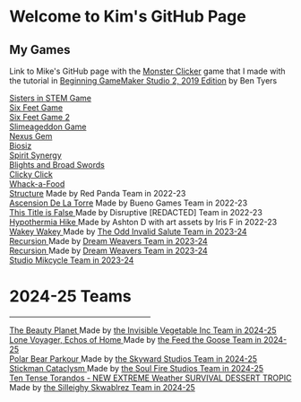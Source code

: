 # Welcome to Kim's GitHub Page

## My Games

Link to Mike's GitHub page with the <a href = "https://mkinney.github.io/monster_clicker/index.html" target = "_blank"> Monster Clicker</a> game that I made with the tutorial in <a href = "https://www.amazon.com/Beginning-GameMaker-Studio-Master-Programming/dp/1790577152" target = "_blank"> Beginning GameMaker Studio 2, 2019 Edition</a> by Ben Tyers<br>

<p>
<a href = "https://gadgetgirlkim.github.io/DiverCityHTMLFolder/index.html" target = "_blank"> Sisters in STEM Game</a>
<br>  
<a href = "https://gadgetgirlkim.github.io/SixFeetHTMLFolder/index.html" target = "_blank"> Six Feet Game</a>
<br>  
<a href = "https://gadgetgirlkim.github.io/SixFeet2HTMLFolder/index.html" target = "_blank"> Six Feet Game 2</a>
<br>  
<a href = "https://gadgetgirlkim.github.io/Slimeageddon2HTMLFolder/index.html" target = "_blank"> Slimeageddon Game</a>
<br>  
<a href = "https://gadgetgirlkim.github.io/NexusGem2/index.html" target = "_blank"> Nexus Gem</a>
<br>  
<a href = "https://gadgetgirlkim.github.io/biosiz2/index.html" target = "_blank"> Biosiz</a>
<br>  
<a href = "https://gadgetgirlkim.github.io/Spirit Synergy/SpiritSynergy.html" target = "_blank"> Spirit Synergy</a> 
<br>  
<a href = "https://gadgetgirlkim.github.io/OGPC WebGL/index.html" target = "_blank"> Blights and Broad Swords</a> 
<br>
<a href = "https://gadgetgirlkim.github.io/ClickyClick/index.html" target = "_blank"> Clicky Click</a> 
<br> 
<a href = "https://gadgetgirlkim.github.io/Whack_a_Food/index.html" target = "_blank"> Whack-a-Food</a> 
<br> 
<a href = "https://gadgetgirlkim.github.io/StructureGame/index.html" target = "_blank"> Structure</a> Made by Red Panda Team in 2022-23
<br>  
<a href = "https://gadgetgirlkim.github.io/TowerAscension/index.html" target = "_blank"> Ascension De La Torre</a> Made by Bueno Games Team in 2022-23
<br> 
<a href = "https://gadgetgirlkim.github.io/ThisTitleIsFalse/index.html" target = "_blank"> This Title is False </a> Made by Disruptive [REDACTED] Team in 2022-23
<br>
<a href = "https://play.unity.com/mg/other/webgl-builds-346641" target = "_blank"> Hypothermia Hike </a> Made by Ashton D with art assets by Iris F in 2022-23
<br> 
<a href = "https://gadgetgirlkim.github.io/WakeyWakeyBuild/index.html" target = "_blank"> Wakey Wakey </a> Made by <a href = "https://tms.ogpc.info/Games/Details/9c97aeb1-172c-400b-97e4-2eee0900608b" target = "_blank">The Odd Invalid Salute Team in 2023-24
<br> 
<a href = "https://gadgetgirlkim.github.io/RecursionBuild/index.html" target = "_blank"> Recursion </a> Made by <a href = "https://tms.ogpc.info/Games/Details/410e5edf-1421-4c42-9688-af15d9fc5f7e" target = "_blank">Dream Weavers Team in 2023-24 </a> 
<br> 
<a href = "https://gadgetgirlkim.github.io/RecursionFinal3/index.html" target = "_blank"> Recursion </a> Made by <a href = "https://tms.ogpc.info/Games/Details/410e5edf-1421-4c42-9688-af15d9fc5f7e" target = "_blank">Dream Weavers Team in 2023-24 </a> 
<br>
<a href = "https://tms.ogpc.info/Games/Details/cd999ec3-2ac1-4def-b94c-76e6bec739f6" target = "_blank">Studio Mikcycle Team in 2023-24 </a> 
<br>

<!-- 2024-25, 5 Teams -->
# 2024-25 Teams
<hr style="width: 50%; height: 2px; background-color: gray; border: none;">
<a href = "https://gadgetgirlkim.github.io/TheBeautyPlanet/index.html" target = "_blank"> The Beauty Planet </a> Made by <a href = "https://tms.ogpc.info/Games/Details/7a898d66-0ac6-4753-ab9c-0d38e06fbd06" target = "_blank"> the Invisible Vegetable Inc Team in 2024-25 </a> 
<br> 
<a href = "https://gadgetgirlkim.github.io/LoneVoyager/index.html" target = "_blank"> Lone Voyager, Echos of Home </a> Made by <a href = "https://tms.ogpc.info/Games/Details/f5bc88a6-8ecf-46dc-a4b3-de869c752eac" target = "_blank"> the Feed the Goose Team in 2024-25 </a> 
<br> 
<a href = "https://gadgetgirlkim.github.io/PolarBearParkour/index.html" target = "_blank"> Polar Bear Parkour </a> Made by <a href = "https://tms.ogpc.info/Games/Details/f61ee292-f1d1-46b5-b297-886250e5318e" target = "_blank"> the Skyward Studios Team in 2024-25 </a> 
<br> 
<a href = "https://gadgetgirlkim.github.io/StickmanCataclysm/index.html" target = "_blank"> Stickman Cataclysm </a> Made by <a href = "https://tms.ogpc.info/Games/Details/611f59a3-7b93-4400-96c0-544fbefccc4b" target = "_blank"> the Soul Fire Studios Team in 2024-25 </a> 
<br> 
<a href = "https://gadgetgirlkim.github.io/TenTenseTorandos/index.html" target = "_blank"> Ten Tense Torandos - NEW EXTREME Weather SURVIVAL DESSERT TROPIC </a> Made by <a href = "https://tms.ogpc.info/Games/Details/414dc621-8a40-44c4-80bb-347c0ef8f473" target = "_blank"> the Silleighy Skwablrez Team in 2024-25 </a> 
<br> 






